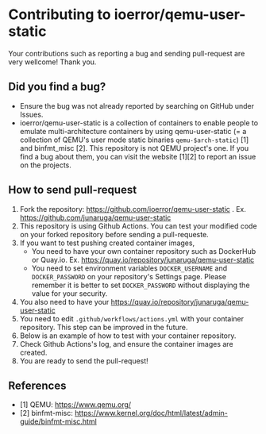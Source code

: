# Contributing to ioerror/qemu-user-static

Your contributions such as reporting a bug and sending pull-request are very wellcome! Thank you.

## Did you find a bug?

* Ensure the bug was not already reported by searching on GitHub under Issues.
* ioerror/qemu-user-static is a collection of containers to enable people to emulate multi-architecture containers by using qemu-user-static (= a collection of QEMU's user mode static binaries `qemu-$arch-static`) [1] and binfmt_misc [2]. This repository is not QEMU project's one. If you find a bug about them, you can visit the website [1][2] to report an issue on the projects.

## How to send pull-request

1. Fork the repository: https://github.com/ioerror/qemu-user-static . Ex. https://github.com/junaruga/qemu-user-static
2. This repository is using Github Actions. You can test your modified code on your forked repository before sending a pull-requeste.
3. If you want to test pushing created container images,
    * You need to have your own container repository such as DockerHub or Quay.io. Ex. https://quay.io/repository/junaruga/qemu-user-static
    * You need to set environment variables `DOCKER_USERNAME` and `DOCKER_PASSWORD` on your repository's Settings page. Please remember it is better to set `DOCKER_PASSWORD` without displaying the value for your security.
4. You also need to have your https://quay.io/repository/junaruga/qemu-user-static
5. You need to edit `.github/workflows/actions.yml` with your container repository. This step can be improved in the future.
6. Below is an example of how to test with your container repository.
7. Check Github Actions's log, and ensure the container images are created.
8. You are ready to send the pull-request!

## References

* [1] QEMU: https://www.qemu.org/
* [2] binfmt-misc: https://www.kernel.org/doc/html/latest/admin-guide/binfmt-misc.html

